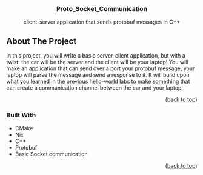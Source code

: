 <br />
<div align="center">

  <h3 align="center">Proto_Socket_Communication</h3>

  <p align="center">
    client-server application that sends protobuf messages in C++
    <br />
  </p>
</div>




<!-- ABOUT THE PROJECT -->
## About The Project

In this project, you will write a basic server-client application, but with a twist: the car will be the server and the client will be your laptop! You will make an application that can send over a port your protobuf message, your laptop will parse the message and send a response to it. It will build upon what you learned in the previous hello-world labs to make something that can create a communication channel between the car and your laptop.



<p align="right">(<a href="#readme-top">back to top</a>)</p>



### Built With

* CMake
* Nix
* C++
* Protobuf
* Basic Socket communication

<p align="right">(<a href="#readme-top">back to top</a>)</p>


